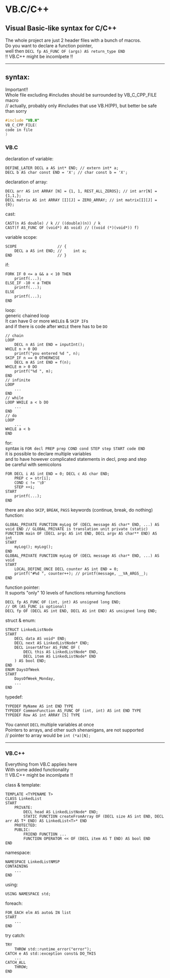 # VB.C/C++
## Visual Basic-like syntax for C/C++

The whole project are just 2 header files with a bunch of macros.  
Do you want to declare a function pointer,   
well then `DECL fp AS_FUNC OF (args) AS return_type END`  
!! VB.C++ might be incomlpete !!

---
## syntax:

Important!!  
Whole file excluding #includes should be surrounded by VB_C_CPP_FILE macro  
// actually, probably only #includes that use VB.H(PP), but better be safe than sorry  
```c
#include "VB.H"
VB_C_CPP_FILE(
code in file
)
```

### VB.C

declaration of variable:
```VB
DEFINE_LATER DECL a AS int* END; // extern int* a;
DECL b AS char const END = 'X'; // char const b = 'X';
```
declaration of array:
```VB
DECL arr AS int ARRAY [N] = {1, 1, REST_ALL_ZEROS}; // int arr[N] = {1,1,};
DECL matrix AS int ARRAY [I][J] = ZERO_ARRAY; // int matrix[I][J] = {0};
```
cast:
```VB
CAST(n AS double) / k // ((double)(n)) / k
CAST(f AS_FUNC OF (void*) AS void) // ((void (*)(void*)) f)
```
variable scope:
```VB
SCOPE                  // {
    DECL a AS int END; //     int a;
END                    // }
```
if:
```VB
FORK IF 0 <= a && a < 10 THEN
    printf(...);
ELSE_IF -10 < a THEN
    printf(...);
ELSE
    printf(...);
END
```
loop:  
generic chained loop  
It can have 0 or more `WHILE`s & `SKIP IF`s  
and if there is code after `WHILE` there has to be `DO`  
```VB
// chain
LOOP 
    DECL n AS int END = inputInt();
WHILE n > 0 DO
    printf("you entered %d ", n);
SKIP_IF n == 0 OTHERWISE
    DECL m AS int END = f(n);
WHILE m > 0 DO
    printf("%d ", m);
END
// infinite
LOOP
    ...
END
// while
LOOP WHILE a < b DO
    ...
END
// do
LOOP
    ...
WHILE a < b
END
```
for:  
syntax is `FOR decl PREP prep COND cond STEP step START code END`  
it is possible to declare multiple variables  
and to have however complicated statements in decl, prep and step  
be careful with semicolons  
```VB
FOR DECL i AS int END = 0; DECL c AS char END;
    PREP c = str[i];
    COND c != '\0'
    STEP ++i;
START
    printf(...);
END
```
there are also `SKIP`, `BREAK`, `PASS` keywords (continue, break, do nothing)  
function:  
```VB
GLOBAL_PRIVATE FUNCTION myLog OF (DECL message AS char* END, ...) AS void END // GLOBAL_PRIVATE is translation unit private (static)
FUNCTION main OF (DECL argc AS int END, DECL argv AS char** END) AS int
START
    myLog(); myLog(); 
END
GLOBAL_PRIVATE FUNCTION myLog OF (DECL message AS char* END, ...) AS void
START
    LOCAL_DEFINE_ONCE DECL counter AS int END = 0;
    printf("#%d ", counter++); // printf(message, __VA_ARGS__);
END
```
function pointer:  
It suports "only" 10 levels of functions returning functions  
```VB
DECL fp AS_FUNC OF (int, int) AS unsigned long END;
// OR (AS_FUNC is optional)
DECL fp OF (DECL AS int END, DECL AS int END) AS unsigned long END;
```
struct & enum:
```VB
STRUCT LinkedListNode 
START
    DECL data AS void* END;
    DECL next AS LinkedListNode* END;
    DECL insertAfter AS_FUNC OF (
        DECL this AS LinkedListNode* END, 
        DECL item AS LinkedListNode* END
    ) AS bool END;
END
ENUM DaysOfWeek
START
    DaysOfWeek_Monday, 
    ...
END
```
typedef:
```VB
TYPEDEF MyName AS int END TYPE
TYPEDEF CommonFunction AS_FUNC OF (int, int) AS int END TYPE
TYPEDEF Row AS int ARRAY [5] TYPE
```



You cannot `DECL` multiple variables at once  
Pointers to arrays, and other such shenanigans, are not supported  
// pointer to array would be `int (*a)[N];`


---
### VB.C++

Everything from VB.C applies here  
With some added functionality  
!! VB.C++ might be incomlpete !!  

class & template:
```VB
TEMPLATE <TYPENAME T>
CLASS LinkedList
START
    PRIVATE:
        DECL head AS LinkedListNode* END;
        STATIC FUNCTION createFromArray OF (DECL size AS int END, DECL arr AS T* END) AS LinkedList<T>* END
    PROTECTED:
    PUBLIC:
        FRIEND FUNCTION ...
        FUNCTION OPERATOR << OF (DECL item AS T END) AS bool END
END
```
namespace:
```VB
NAMESPACE LinkedListNMSP 
CONTAINING
    ...
END
```
using:
```VB
USING NAMESPACE std;
```
foreach:
```VB
FOR_EACH elm AS auto& IN list
START
    ...
END
```
try catch:
```VB
TRY
    THROW std::runtime_error("error");
CATCH e AS std::exception const& DO_THIS
    ...
CATCH_ALL
    THROW;
END
```
